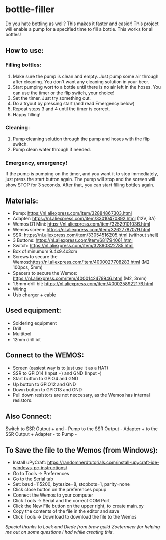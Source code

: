 # bottle-filler
Do you hate bottling as well? This makes it faster and easier!
This project will enable a pump for a specified time to fill a bottle.
This works for all bottles!

## How to use:
### Filling bottles:
1. Make sure the pump is clean and empty. Just pump some air through after cleaning. You don't want any cleaning solution in your beer.
2. Start pumping wort to a bottle until there is no air left in the hoses. You can use the timer or the flip switch, your choice!
3. Set the timer. Just try something out.
4. Do a tryout by pressing start (and read Emergency below)
5. Repeat steps 3 and 4 until the timer is correct.
6. Happy filling!

### Cleaning:
1. Pump cleaning solution through the pump and hoses with the flip switch.
2. Pump clean water through if needed.

### Emergency, emergency!
If the pump is pumping on the timer, and you want it to stop immediately, just press the start button again. The pump will stop and the screen will show STOP for 3 seconds. After that, you can start filling bottles again.

## Materials:
  * Pump: https://nl.aliexpress.com/item/32884867303.html 
  * Adapter: https://nl.aliexpress.com/item/33010470892.html (12V, 3A)
  * Wemos D1 Mini: https://nl.aliexpress.com/item/32529101036.html
  * Wemos screen: https://nl.aliexpress.com/item/32627787079.html
  * SSR: https://nl.aliexpress.com/item/33054516205.html (without shell)
  * 3 Buttons: https://nl.aliexpress.com/item/681794061.html
  * Switch: https://nl.aliexpress.com/item/32890322785.html
  * Box of minumum 9.4x9.4x3cm
  * Screws to secure the Wemos:https://nl.aliexpress.com/item/4000027708283.html (M2 100pcs, 5mm)
  * Spacers to secure the Wemos: https://nl.aliexpress.com/item/4000142479946.html (M2, 3mm)
  * 1.5mm drill bit: https://nl.aliexpress.com/item/4000258922176.html
  * Wiring
  * Usb charger + cable

## Used equipment:
  * Soldering equipment
  * Drill
  * Multitool
  * 12mm drill bit

## Connect to the WEMOS:
  * Screen (easiest way is to just use it as a HAT)
  * SSR to GPIO14 (Input +) and GND (Input -)
  * Start button to GPIO4 and GND
  * Up button to GPIO12 and GND
  * Down button to GPIO13 and GND
  * Pull down resistors are not neccesary, as the Wemos has internal resistors.

## Also Connect:
Switch to SSR Output + and -
Pump to the SSR Output -
Adapter + to the SSR Output +
Adapter - to Pump -

## To Save the file to the Wemos (from Windows):
  * Install uPyCraft: https://randomnerdtutorials.com/install-upycraft-ide-windows-pc-instructions/
  * Go to Tools -> Preferences
  * Go to the Serial tab
  * Set: baud=115200, bytesize=8, stopbots=1,  parity=none
  * Click close button on the preferences popup
  * Connect the Wemos to your computer
  * Click Tools -> Serial and the correct COM Port
  * Click the New File button on the upper right, to create main.py
  * Copy the contents of the file in the editor and save
  * Click Tools -> Download to download the file to the Wemos

*Special thanks to Loek and Diede from brew guild Zoetermeer for helping me out on some questions I had while creating this.*
